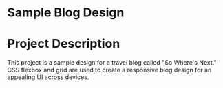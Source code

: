 # Sample Blog Design

# Project Description

This project is a sample design for a travel blog called "So Where's Next." CSS flexbox and grid are used to create a responsive blog design for an appealing UI across devices.
